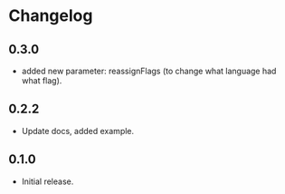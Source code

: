 # Changelog

## 0.3.0

* added new parameter: reassignFlags (to change what language had what flag).

## 0.2.2

* Update docs, added example.

## 0.1.0

* Initial release.
